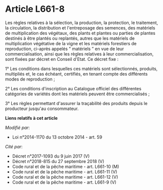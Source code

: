 # Article L661-8

Les règles relatives à la sélection, la production, la protection, le traitement, la circulation, la distribution et
l'entreposage des semences, des matériels de multiplication des végétaux, des plants et plantes ou parties de plantes
destinés à être plantés ou replantés, autres que les matériels de multiplication végétative de la vigne et les matériels
forestiers de reproduction, ci-après appelés " matériels ” en vue de leur commercialisation, ainsi que les règles relatives à
leur commercialisation, sont fixées par décret en Conseil d'Etat. Ce décret fixe : 

1° Les conditions dans lesquelles ces matériels sont sélectionnés, produits, multipliés et, le cas échéant, certifiés, en
tenant compte des différents modes de reproduction ; 

2° Les conditions d'inscription au Catalogue officiel des différentes catégories de variétés dont les matériels peuvent être
commercialisés ; 

3° Les règles permettant d'assurer la traçabilité des produits depuis le producteur jusqu'au consommateur.

**Liens relatifs à cet article**

_Modifié par_:

  - Loi n°2014-1170 du 13 octobre 2014 - art. 59

_Cité par_:

  - Décret n°2017-1093 du 9 juin 2017 (V)
  - Décret n°2018-815 du 27 septembre 2018 (V)
  - Code rural et de la pêche maritime - art. L661-10 (M)
  - Code rural et de la pêche maritime - art. L661-11 (V)
  - Code rural et de la pêche maritime - art. L661-12 (V)
  - Code rural et de la pêche maritime - art. L661-9 (V)
